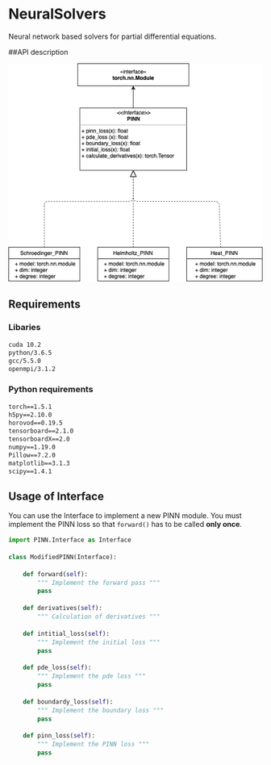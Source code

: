 # NeuralSolvers
Neural network based solvers for partial differential equations.

##API description

![Test](./images/API_PINN.png)

## Requirements

### Libaries
```
cuda 10.2
python/3.6.5
gcc/5.5.0
openmpi/3.1.2
```

### Python requirements
```
torch==1.5.1
h5py==2.10.0
horovod==0.19.5
tensorboard==2.1.0
tensorboardX==2.0
numpy==1.19.0
Pillow==7.2.0
matplotlib==3.1.3
scipy==1.4.1
```

## Usage of Interface
You can use the Interface to implement a new PINN module.  You must implement the PINN loss so that ```forward()``` has to be called **only once**.

```python
import PINN.Interface as Interface

class ModifiedPINN(Interface):

	def forward(self):
		""" Implement the forward pass """
		pass
	
	def derivatives(self):
		""" Calculation of derivatives """
		
	def intitial_loss(self):
		""" Implement the initial loss """
		pass
		
	def pde_loss(self):
		""" Implement the pde loss """
		pass
	
	def boundardy_loss(self):
		""" Implement the boundary loss """
		pass
	
	def pinn_loss(self):
		""" Implement the PINN loss """
		pass
		
```